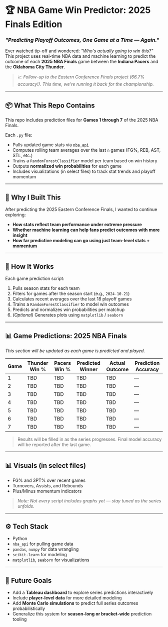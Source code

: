 # 🏆 NBA Game Win Predictor: 2025 Finals Edition  
### *"Predicting Playoff Outcomes, One Game at a Time — Again."*

Ever watched tip-off and wondered: *"Who's actually going to win this?"*  
This project uses real-time NBA data and machine learning to predict the outcome of each **2025 NBA Finals** game between the **Indiana Pacers** and the **Oklahoma City Thunder**.

> 📈 *Follow-up to the Eastern Conference Finals project (66.7% accuracy!). This time, we're running it back for the championship.*

---

## 📦 What This Repo Contains

This repo includes prediction files for **Games 1 through 7** of the 2025 NBA Finals.

Each `.py` file:
- Pulls updated game stats via [`nba_api`](https://github.com/swar/nba_api)
- Computes rolling team averages over the last `n` games (FG%, REB, AST, STL, etc.)
- Trains a `RandomForestClassifier` model per team based on win history
- Outputs **normalized win probabilities** for each game
- Includes visualizations (in select files) to track stat trends and playoff momentum

---

## 🧠 Why I Built This

After predicting the 2025 Eastern Conference Finals, I wanted to continue exploring:
- **How stats reflect team performance under extreme pressure**
- **Whether machine learning can help fans predict outcomes with more insight**
- **How far predictive modeling can go using just team-level stats + momentum**


---

## 🔮 How It Works

Each game prediction script:
1. Pulls season stats for each team
2. Filters for games after the season start (e.g., `2024-10-21`)
3. Calculates recent averages over the last 18 playoff games
4. Trains a `RandomForestClassifier` to model win outcomes
5. Predicts and normalizes win probabilities per matchup
6. *(Optional)* Generates plots using `matplotlib` / `seaborn`

---

## 📊 Game Predictions: 2025 NBA Finals

*This section will be updated as each game is predicted and played.*  

| Game | Thunder Win % | Pacers Win % | Predicted Winner | Actual Outcome | Prediction Accuracy |
|------|----------------|----------------|------------------|----------------|---------------------|
| 1    | TBD            | TBD            | TBD              | TBD            | —                   |
| 2    | TBD            | TBD            | TBD              | TBD            | —                   |
| 3    | TBD            | TBD            | TBD              | TBD            | —                   |
| 4    | TBD            | TBD            | TBD              | TBD            | —                   |
| 5    | TBD            | TBD            | TBD              | TBD            | —                   |
| 6    | TBD            | TBD            | TBD              | TBD            | —                   |
| 7    | TBD            | TBD            | TBD              | TBD            | —                   |

> Results will be filled in as the series progresses. Final model accuracy will be reported after the last game.

---

## 📊 Visuals (in select files)

- FG% and 3PT% over recent games  
- Turnovers, Assists, and Rebounds  
- Plus/Minus momentum indicators  

> *Note: Not every script includes graphs yet — stay tuned as the series unfolds.*

---

## ⚙️ Tech Stack

- Python  
- `nba_api` for pulling game data  
- `pandas`, `numpy` for data wrangling  
- `scikit-learn` for modeling  
- `matplotlib`, `seaborn` for visualizations

---

## 📌 Future Goals

- Add a **Tableau dashboard** to explore series predictions interactively  
- Include **player-level data** for more detailed modeling  
- Add **Monte Carlo simulations** to predict full series outcomes probabilistically  
- Generalize this system for **season-long or bracket-wide** prediction tooling

